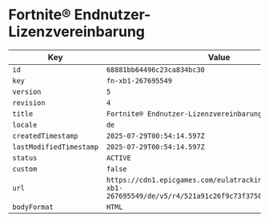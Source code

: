 # Fortnite® Endnutzer-Lizenzvereinbarung

| Key | Value |
| --- | ----- |
| `id` | `68881bb64496c23ca834bc30` |
| `key` | `fn-xb1-267695549` |
| `version` | `5` |
| `revision` | `4` |
| `title` | `Fortnite® Endnutzer-Lizenzvereinbarung` |
| `locale` | `de` |
| `createdTimestamp` | `2025-07-29T00:54:14.597Z` |
| `lastModifiedTimestamp` | `2025-07-29T00:54:14.597Z` |
| `status` | `ACTIVE` |
| `custom` | `false` |
| `url` | `https://cdn1.epicgames.com/eulatracking-download/fn-xb1-267695549/de/v5/r4/521a91c26f9c73f3750c0dda78bee45b.pdf` |
| `bodyFormat` | `HTML` |
